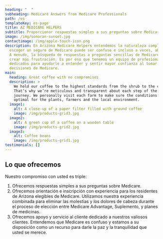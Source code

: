 ```yaml
---
heading: "  "
subheading: Medicare Answers from Medicare Professionals
path: /es
templateKey: es-page
title: AZ MEDICARE HELPERS
subtitle: Proporcionar respuestas simples a sus preguntas sobre Medicare
image: /img/sonoran-sunset.jpg
contactimage: /img/apple-touch-icon.png
description: En Arizona Medicare Helpers entendemos la naturaleza compleja que
  escoger un seguro de Medicare puede ser confuso e incluso a veces, abrumador.
  A menudo, la búsqueda de respuestas a preguntas sencillas de Medicare pueden
  crear más frustración. Es por eso que tenemos un equipo de profesionales
  dedicados para ayudarle a entender y sentir mayor confianza al tomar sus
  decisiones de Medicare.
main:
  heading: Great coffee with no compromises
  description: >
    We hold our coffee to the highest standards from the shrub to the cup.
    That’s why we’re meticulous and transparent about each step of the coffee’s
    journey. We personally visit each farm to make sure the conditions are
    optimal for the plants, farmers and the local environment.
  image1:
    alt: A close-up of a paper filter filled with ground coffee
    image: /img/products-grid3.jpg
  image2:
    alt: A green cup of a coffee on a wooden table
    image: /img/products-grid2.jpg
  image3:
    alt: Coffee beans
    image: /img/products-grid1.jpg
testimonials: []
---
```

## Lo que ofrecemos

Nuestro compromiso con usted es triple:

1. Ofrecemos respuestas simples a sus preguntas sobre Medicare.
1. Ofrecemos orientación e inscripción con experiencia para los residentes de Arizona elegibles de Medicare. Utilizamos nuestra experiencia combinada para eliminar las molestias y los dolores de cabeza durante el proceso de elección entre Medicare Advantage, Suplemento, y planes de medicinas.
1. Ofrecemos apoyo y servicio al cliente dedicado a nuestros valiosos clientes. Entendemos que Medicare es confuso y estamos a su disposición como un recurso para darle la paz y la tranquilidad que usted se merece.
